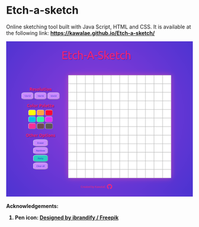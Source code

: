 # Etch-a-sketch
Online sketching tool built with Java Script, HTML and CSS. 
It is available at the following link: <strong>https://kawalae.github.io/Etch-a-sketch/<strong>

 <img src="Pictures/page.png" alt="Screenshot of the project."> 

Acknowledgements:
1. Pen icon: <a href="http://www.freepik.com">Designed by ibrandify / Freepik</a>




